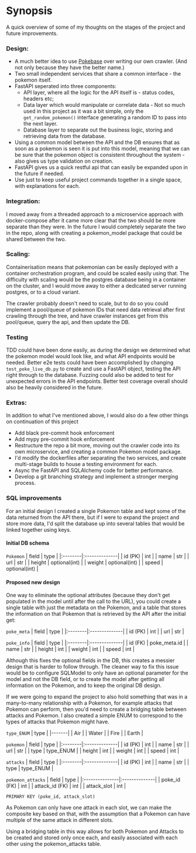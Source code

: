 # Synopsis
A quick overview of some of my thoughts on the stages of the project and future improvements. 


### Design:

* A much better idea to use [Pokebase](https://github.com/PokeAPI/pokebase) over writing our own crawler. (And not only because they have the better name.)
* Two small independent services that share a common interface - the pokemon itself.
* FastAPI seperated into three components:
    - API layer, where all the logic for the API itself is - status codes, headers etc;
    - Data layer which would manipulate or correlate data - Not so much used in this project as it was a bit simple, only the `get_random_pokemon()`
      interface generating a random ID to pass into the next layer.
    - Database layer to separate out the business logic, storing and retrieving data from the database.
* Using a common model between the API and the DB ensures that as soon as a pokemon is seen it is put into this model, meaning that we can be sure that the pokemon object is consistent throughout the system - also gives us type validation on creation.
* FastAPI gives us a quick restful api that can easily be expanded upon in the future if needed.
* Use just to keep useful project commands together in a single space, with explanations for each.

### Integration:

I moved away from a threaded approach to a microservice approach with docker-compose after it came more clear that the two should be more separate than they were. In the future I would completely separate the two in the repo, along with creating a pokemon_model package that could be shared between the two.

### Scaling:

Containerisation means that pokemonian can be easily deployed with a container orchestration program, and could be scaled easily using that. The difficulty with scaling would be the postgres database being in a container on the cluster, and I would move away to either a dedicated server running postgres, or to a cloud variant.

The crawler probably doesn't need to scale, but to do so you could implement a pool/queue of pokemon IDs that need data retrieval after first crawling through the tree, and have crawler instances get from this pool/queue, query the api, and then update the DB.

### Testing

TDD could have been done easily, as during the design we determined what the pokemon model would look like, and what API endpoints would be needed.
Better e2e tests could have been accomplished by changing `test_poke_live_db.py` to create and use a FastAPI object, testing the API right through to the database. Fuzzing could also be added to test for unexpected errors in the API endpoints. Better test coverage overall should also be heavily considered in the future.

### Extras:

In addition to what I've mentioned above, I would also do a few other things on continuation of this project

- Add black pre-commit hook enforcement
- Add mypy pre-commit hook enforcement
- Restructure the repo a bit more, moving out the crawler code into its own microservice, and creating a common Pokemon model package.
- I'd modify the dockerfiles after separating the two services, and create multi-stage builds to house a testing environment for each.
- Async the FastAPI and SQLAlchemy code for better performance.
- Develop a git branching strategy and implement a stronger merging process.

### SQL improvements

For an initial design I created a single Pokemon table and kept some of the data returned from the API there, but if I were to expand the project and store more data, I'd split the database up into several tables that would be linked together using keys.

#### Initial DB schema

`Pokemon`
| field   | type          |
|:--------|:--------------|
| id (PK) | int           |
| name    | str           |
| url     | str           |
| height  | optional(int) |
| weight  | optional(int) |
| speed   | optional(int) |

#### Proposed new design
One way to eliminate the optional attributes (because they don't get populated in the model until after the call to the URL), you could create a single table with just the metadata on the Pokemon, and a table that stores the information on that Pokemon that is retrieved by the API after the initial get:

`poke_meta`
| field   | type          |
|:--------|:--------------|
| id (PK) | int           |
| url     | str           |

`poke_info`
| field   | type          |
|:--------|:--------------|
| id (FK) | poke_meta.id  |
| name    | str           |
| height  | int           |
| weight  | int           |
| speed   | int           |

Although this fixes the optional fields in the DB, this creates a messier design that is harder to follow through. The cleaner way to fix this issue would be to configure SQLModel to only have an optional parameter for the model and not the DB field, or to create the model after getting all information on the Pokemon, and to keep the original DB design.

If we were going to expand the project to also hold something that was in a many-to-many relationship with a Pokemon, for example attacks that Pokemon can perform, then you'd need to create a bridging table between attacks and Pokemon. I also created a simple ENUM to correspond to the types of attacks that Pokemon might have.

`type_ENUM`
| type  |
|-------|
| Air   | 
| Water |
| Fire  | 
| Earth |

`pokemon`
| field   | type          |
|:--------|:--------------|
| id (PK) | int           |
| name    | str           |
| url     | str           |
| type    | type_ENUM     |
| height  | int           |
| weight  | int           |
| speed   | int           |

`attacks`
| field   | type          |
|:--------|:--------------|
| id (PK) | int           |
| name    | str           |
| type    | type_ENUM     |

`pokemon_attacks`
| field          | type          |
|:---------------|:--------------|
| poke_id (FK)   | int           |
| attack_id (FK) | int           |
| attack_slot    | int           |

`PRIMARY KEY (poke_id, attack_slot)`

As Pokemon can only have one attack in each slot, we can make the composite key based on that, with the assumption that a Pokemon can have multiple of the same attack in different slots.

Using a bridging table in this way allows for both Pokemon and Attacks to be created and stored only once each, and easily associated with each other using the pokemon_attacks table.
